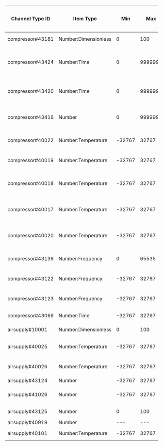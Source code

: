 | Channel Type ID | Item Type    | Min          | Max          | Writable | Description                         | Allowed Values (write access)  |
|-----------------|--------------|--------------|--------------|----------|-------------------------------------|--------------------------------|
| compressor#43181 | Number:Dimensionless | 0 | 100 | No | Chargepump speed |  |
| compressor#43424 | Number:Time | 0 | 9999999 | No | Tot. HW op.time compr. EB100-EP14 |  |
| compressor#43420 | Number:Time | 0 | 9999999 | No | Tot. op.time compr. EB100-EP14 |  |
| compressor#43416 | Number | 0 | 9999999 | No | Compressor starts EB100-EP14 |  |
| compressor#40022 | Number:Temperature | -32767 | 32767 | No | EB100-EP14-BT17 Suction |  |
| compressor#40019 | Number:Temperature | -32767 | 32767 | No | EB100-EP14-BT15 Liquid Line |  |
| compressor#40018 | Number:Temperature | -32767 | 32767 | No | EB100-EP14-BT14 Hot Gas Temp |  |
| compressor#40017 | Number:Temperature | -32767 | 32767 | No | EB100-EP14-BT12 Condensor Out |  |
| compressor#40020 | Number:Temperature | -32767 | 32767 | No | EB100-BT16 Evaporator temp |  |
| compressor#43136 | Number:Frequency | 0 | 65535 | No | Compressor Frequency, Actual |  |
| compressor#43122 | Number:Frequency | -32767 | 32767 | No | Compr. current min.freq. |  |
| compressor#43123 | Number:Frequency | -32767 | 32767 | No | Compr. current max.freq. |  |
| compressor#43066 | Number:Time | -32767 | 32767 | No | Defrosting time |  |
| airsupply#10001 | Number:Dimensionless | 0 | 100 | No | Fan speed current |  |
| airsupply#40025 | Number:Temperature | -32767 | 32767 | No | BT20 Exhaust air temp. 1 |  |
| airsupply#40026 | Number:Temperature | -32767 | 32767 | No | BT21 Vented air temp. 1 |  |
| airsupply#43124 | Number | -32767 | 32767 | No | Airflow ref. |  |
| airsupply#41026 | Number | -32767 | 32767 | No | EB100-Adjusted BS1 Air flow |  |
| airsupply#43125 | Number | 0 | 100 | No | Airflow reduction |  |
| airsupply#40919 | Number | --- | --- | No | Air mix |  |
| airsupply#40101 | Number:Temperature | -32767 | 32767 | No | BT28 Airmix Temp |  |
